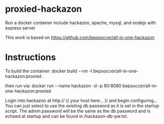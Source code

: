 # proxied-hackazon

Run a docker container include hackazon, apache, mysql, and nodejs with express server

This work is based on https://github.com/bepsoccer/all-in-one-hackazon

# Instructions

To build the container:
docker build --rm -t bepsoccer/all-in-one-hackazon:proxied .

then run via: 
docker run --name hackazon -d -p 80:8080  bepsoccer/all-in-one-hackazon:proxied

Login into hackazon at http:// (( your host here... )) and begin configuring...  You can just select to use the existing db password as it is set in the startup script.  The admin password will be the same as the db password and is echoed at startup and can be found in /hackazon-db-pw.txt.